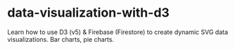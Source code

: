 # data-visualization-with-d3
Learn how to use D3 (v5) &amp; Firebase (Firestore) to create dynamic SVG data visualizations. Bar charts, pie charts.
